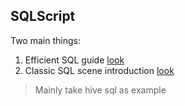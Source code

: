SQLScript
--

Two main things:
1. Efficient SQL guide [look](guides)
2. Classic SQL scene introduction [look](cases)

> Mainly take hive sql as example